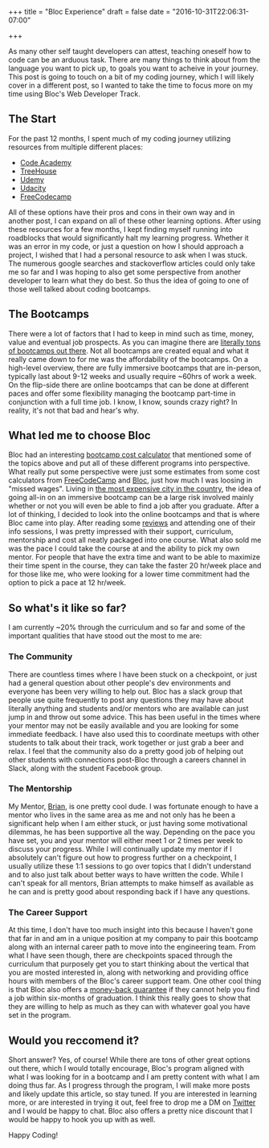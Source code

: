 +++
title = "Bloc Experience"
draft = false
date = "2016-10-31T22:06:31-07:00"

+++

As many other self taught developers can attest, teaching oneself how to code can be an arduous task. There are many things to think about from the language you want to pick up, to goals you want to acheive in your journey. This post is going to touch on a bit of my coding journey, which I will likely cover in a different post, so I wanted to take the time to focus more on my time using Bloc's Web Developer Track.  

## The Start
For the past 12 months, I spent much of my coding journey utilizing resources from multiple different places: 

* [Code Academy][1]
* [TreeHouse][2]
* [Udemy][3]
* [Udacity][4]
* [FreeCodecamp][5]

All of these options have their pros and cons in their own way and in another post, I can expand on all of these other learning options. After using these resources for a few months, I kept finding myself running into roadblocks that would significantly halt my learning progress. Whether it was an error in my code, or just a question on how I should approach a project, I wished that I had a personal resource to ask when I was stuck. The numerous google searches and stackoverflow articles could only take me so far and I was hoping to also get some perspective from another developer to learn what they do best. So thus the idea of going to one of those well talked about coding bootcamps.

## The Bootcamps
There were a lot of factors that I had to keep in mind such as time, money, value and eventual job prospects. As you can imagine there are [literally tons of bootcamps out there][6]. Not all bootcamps are created equal and what it really came down to for me was the affordability of the bootcamps. On a high-level overview, there are fully immersive bootcamps that are in-person, typically last about 9-12 weeks and usually require ~60hrs of work a week. On the flip-side there are online bootcamps that can be done at different paces and offer some flexibility managing the bootcamp part-time in conjunction with a full time job. I know, I know, sounds crazy right? In reality, it's not that bad and hear's why.

## What led me to choose Bloc
Bloc had an interesting [bootcamp cost calculator][7] that mentioned some of the topics above and put all of these different programs into perspective. What really put some perspective were just some estimates from some cost calculators from [FreeCodeCamp][8] and [Bloc][9], just how much I was loosing in "missed wages". Living in [the most expensive city in the country][10], the idea of going all-in on an immersive bootcamp can be a large risk involved mainly whether or not you will even be able to find a job after you graduate. After a lot of thinking, I decided to look into the online bootcamps and that is where Bloc came into play. After reading some [reviews][11] and attending one of their info sessions, I was pretty impressed with their support, curriculum, mentorship and cost all neatly packaged into one course. What also sold me was the pace I could take the course at and the ability to pick my own mentor. For people that have the extra time and want to be able to maximize their time spent in the course, they can take the faster 20 hr/week place and for those like me, who were looking for a lower time commitment had the option to pick a pace at 12 hr/week. 

## So what's it like so far?

I am currently ~20% through the curriculum and so far and some of the important qualities that have stood out the most to me are:

### The Community

There are countless times where I have been stuck on a checkpoint, or just had a general question about other people's dev environments and everyone has been very willing to help out. Bloc has a slack group that people use quite frequently to post any questions they may have about literally anything and students and/or mentors who are available can just jump in and throw out some advice. This has been useful in the times where your mentor may not be easily available and you are looking for some immediate feedback. I have also used this to coordinate meetups with other students to talk about their track, work together or just grab a beer and relax. I feel that the community also do a pretty good job of helping out other students with connections post-Bloc through a careers channel in Slack, along with the student Facebook group. 

### The Mentorship

My Mentor, [Brian](https://briandouglas.me/), is one pretty cool dude. I was fortunate enough to have a mentor who lives in the same area as me and not only has he been a significant help when I am either stuck, or just having some motivational dilemmas, he has been supportive all the way. Depending on the pace you have set, you and your mentor will either meet 1 or 2 times per week to discuss your progress. While I will continually update my mentor if I absolutely can't figure out how to progress further on a checkpoint, I usually utilize these 1:1 sessions to go over topics that I didn't understand and to also just talk about better ways to have written the code. While I can't speak for all mentors, Brian attempts to make himself as available as he can and is pretty good about responding back if I have any questions.

### The Career Support

At this time, I don't have too much insight into this because I haven't gone that far in and am in a unique position at my company to pair this bootcamp along with an internal career path to move into the engineering team. From what I have seen though, there are checkpoints spaced through the curriculum that purposely get you to start thinking about the vertical that you are mosted interested in, along with networking and providing office hours with members of the Bloc's career support team. One other cool thing is that Bloc also offers a [money-back guarantee](https://www.bloc.io/faq) if they cannot help you find a job within six-months of graduation. I think this really goes to show that they are willing to help as much as they can with whatever goal you have set in the program. 


## Would you reccomend it?

Short answer? Yes, of course! While there are tons of other great options out there, which I would totally encourage, Bloc's program aligned with what I was looking for in a bootcamp and I am pretty content with what I am doing thus far. As I progress through the program, I will make more posts and likely update this article, so stay tuned. If you are interested in learning more, or are interested in trying it out, feel free to drop me a DM on [Twitter](https://twitter.com/tophsmcgoats) and I would be happy to chat. Bloc also offers a pretty nice discount that I would be happy to hook you up with as well.

Happy Coding! 


[1]: https://www.codecademy.com/
[2]: https://teamtreehouse.com/
[3]: https://www.udemy.com/the-complete-web-developer-course-2/
[4]: https://www.udacity.com/
[5]: https://www.freecodecamp.com/
[6]: http://www.skilledup.com/articles/online-alternatives-coding-bootcamp
[7]: https://www.bloc.io/coding-bootcamp-comparison
[8]: https://www.freecodecamp.com/coding-bootcamp-cost-calculator
[9]: https://www.bloc.io/coding-bootcamp-calculator
[10]: http://www.inc.com/minda-zetlin/what-it-costs-to-live-in-the-10-most-expensive-cities-in-america.html
[11]: https://www.coursereport.com/schools/bloc
[12]: https://briandouglas.me/